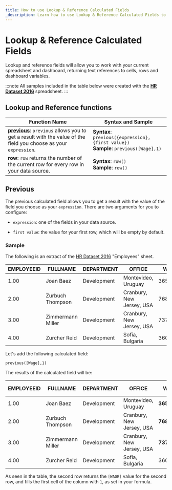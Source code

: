 ```yaml
---
title: How to use Lookup & Reference Calculated Fields
_description: Learn how to use Lookup & Reference Calculated Fields to get more details for your dashboards.
---
```


# Lookup & Reference Calculated Fields


Lookup and reference fields will allow you to work with your current
spreadsheet and dashboard, returning text references to cells, rows and
dashboard variables.

:::note
All samples included in the table below were created with the **[HR Dataset 2016](../../../../static/data/HR%20Dataset_2016.xlsx)** spreadsheet.
:::

## Lookup and Reference functions

| **Function Name** | **Syntax and Sample**                                                                   |
|-------------------|-----------------------------------------------------------------------------------------|
| [**previous**](#previous): `previous` allows you to get a result with the value of the field you choose as your `expression`. | **Syntax**: `previous({expression},{first value})`<br/>**Sample**: `previous([Wage],1)` |
| **row**: `row` returns the number of the current row for every row in your data source. | **Syntax**: `row()`<br/>**Sample**: `row()`                                                  |



## Previous

The previous calculated field allows you to get a result with the value
of the field you choose as your `expression`. There are two arguments
for you to configure:

  - `expression`: one of the fields in your data source.

  - `first value`: the value for your first row, which will be empty by
    default.

### Sample

The following is an extract of the [HR Dataset 2016](../../../../static/data/HR%20Dataset_2016.xlsx) "Employees"
sheet.

| EMPLOYEEID | FULLNAME          | DEPARTMENT  | OFFICE                    | WAGE     |
| ---------- | ----------------- | ----------- | ------------------------- | -------- |
| 1.00       | Joan Baez         | Development | Montevideo, Uruguay       | 36542.00 |
| 2.00       | Zurbuch Thompson  | Development | Cranbury, New Jersey, USA | 76865.00 |
| 3.00       | Zimmermann Miller | Development | Cranbury, New Jersey, USA | 73768.00 |
| 4.00       | Zurcher Reid      | Development | Sofia, Bulgaria           | 36018.00 |

Let's add the following calculated field:

`previous([Wage],1)`

The results of the calculated field will be:

| EMPLOYEEID | FULLNAME          | DEPARTMENT  | OFFICE                    | WAGE         | previous Field |
| ---------- | ----------------- | ----------- | ------------------------- | ------------ | -------------- |
| 1.00       | Joan Baez         | Development | Montevideo, Uruguay       | **36542.00** | **1.00**       |
| 2.00       | Zurbuch Thompson  | Development | Cranbury, New Jersey, USA | **76865.00** | **36542.00**   |
| 3.00       | Zimmermann Miller | Development | Cranbury, New Jersey, USA | **73768.00** | **76865.00**   |
| 4.00       | Zurcher Reid      | Development | Sofia, Bulgaria           | 36018.00     | **73768.00**   |

As seen in the table, the second row returns the `[WAGE]` value for the
second row, and fills the first cell of the column with `1`, as set in
your formula.
